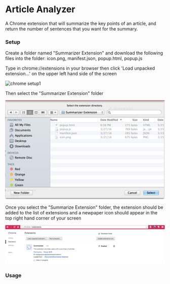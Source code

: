 # Article Analyzer
A Chrome extension that will summarize the key points of an article, and return the number of sentences that you want for the summary. 

### Setup

Create a folder named "Summarizer Extension" and download the following files into the folder: icon.png, manifest.json, popup.html, popup.js

Type in chrome://extensions in your browser then click 'Load unpacked extension...' on the upper left hand side of the screen

![chrome setup1](http://dab1nmslvvntp.cloudfront.net/wp-content/uploads/2015/04/1428472919chromeextopt.png)

Then select the "Summarizer Extension" folder

![chrome setup2](https://github.com/angievo/screenshots/blob/master/chrome-setup2.png?raw=true)

Once you select the "Summarize Extension" folder, the extension should be added to the list of extensions and a newpaper icon should appear in the top right hand corner of your screen

![chrome-setup3](https://github.com/angievo/screenshots/blob/master/chrome-setup3.png?raw=true)

### Usage 



